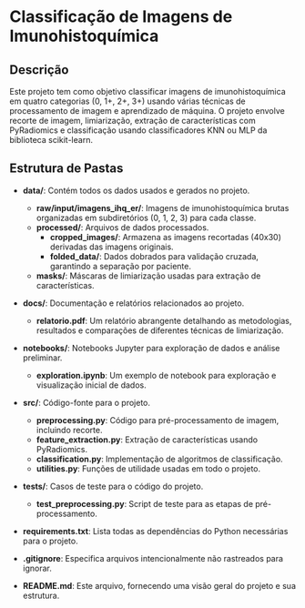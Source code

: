# Classificação de Imagens de Imunohistoquímica

## Descrição
Este projeto tem como objetivo classificar imagens de imunohistoquímica em quatro categorias (0, 1+, 2+, 3+) usando várias técnicas de processamento de imagem e aprendizado de máquina. O projeto envolve recorte de imagem, limiarização, extração de características com PyRadiomics e classificação usando classificadores KNN ou MLP da biblioteca scikit-learn.

## Estrutura de Pastas

- **data/**: Contém todos os dados usados e gerados no projeto.
    - **raw/input/imagens_ihq_er/**: Imagens de imunohistoquímica brutas organizadas em subdiretórios (0, 1, 2, 3) para cada classe.
    - **processed/**: Arquivos de dados processados.
        - **cropped_images/**: Armazena as imagens recortadas (40x30) derivadas das imagens originais.
        - **folded_data/**: Dados dobrados para validação cruzada, garantindo a separação por paciente.
    - **masks/**: Máscaras de limiarização usadas para extração de características.

- **docs/**: Documentação e relatórios relacionados ao projeto.
    - **relatorio.pdf**: Um relatório abrangente detalhando as metodologias, resultados e comparações de diferentes técnicas de limiarização.

- **notebooks/**: Notebooks Jupyter para exploração de dados e análise preliminar.
    - **exploration.ipynb**: Um exemplo de notebook para exploração e visualização inicial de dados.

- **src/**: Código-fonte para o projeto.
    - **preprocessing.py**: Código para pré-processamento de imagem, incluindo recorte.
    - **feature_extraction.py**: Extração de características usando PyRadiomics.
    - **classification.py**: Implementação de algoritmos de classificação.
    - **utilities.py**: Funções de utilidade usadas em todo o projeto.

- **tests/**: Casos de teste para o código do projeto.
    - **test_preprocessing.py**: Script de teste para as etapas de pré-processamento.

- **requirements.txt**: Lista todas as dependências do Python necessárias para o projeto.

- **.gitignore**: Especifica arquivos intencionalmente não rastreados para ignorar.

- **README.md**: Este arquivo, fornecendo uma visão geral do projeto e sua estrutura.
